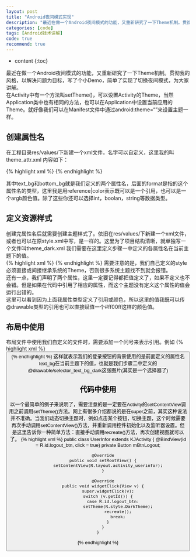 ```yaml
---
layout: post
title: "Android夜间模式实现"
description: "最近在做一个Android夜间模式的功能，又重新研究了一下Theme机制。贯彻我的风格，以解决问题为目标，写了个小Demo，简单了实现了切换夜间模式，为大家讲解。"
categories: [code]
tags: [Android技术讲解]
code: true
recommend: true
--- 
```


* content
{:toc}

最近在做一个Android夜间模式的功能，又重新研究了一下Theme机制。贯彻我的风格，以解决问题为目标，写了个小Demo，简单了实现了切换夜间模式，为大家讲解。  
在Activity中有一个方法叫setTheme()，可以设置Activity的Theme，当然Application类中也有相同的方法，也可以在Application中设置当前应用的Theme。就好像我们可以在Manifest文件中通过android:theme=“”来设置主题一样。  

## 创建属性名  
在工程目录res/values/下新建一个xml文件，名字可以自定义，这里我的叫theme_attr.xml 内容如下：

{% highlight xml %} 
	<?xml version="1.0" encoding="utf-8"?>
	<resources>
	    <attr name="text_bg" format="reference|color"/>
	    <attr name="bottom_bg" format="reference|color"/>
	</resources>
{% endhighlight %}

其中text_bg和bottom_bg就是我们定义的两个属性名，后面的format是指的这个属性名的类型，这里我是用reference|color表示既可以是一个引用，也可以是一个argb颜色值。除了这些你还可以选择int，boolan，string等数据类型。

## 定义资源样式
创建完属性名后就需要创建主题样式了。依旧在res/values/下新建一个xml文件，或者也可以在原style.xml中写，是一样的。这里为了项目结构清晰，就单独写一个文件叫theme_dark.xml 我们需要在这里定义步骤一中定义的各属性名在当前主题下的值。  
{% highlight xml %} 
	<resources>
	    <!-- Base application theme. -->
	    <style name="DarkTheme" parent="@android:style/Theme">
	        <item name="text_bg">@drawable/selector_text_bg_dark</item>
	        <item name="bottom_bg">@drawable/bg_bottombar_dark</item>
	    </style>
	</resources>
{% endhighlight %}
需要注意的是，我们自己定义的style必须直接或间接继承系统的Theme，否则很多系统主题找不到就会报错。  
还有一点，我们声明了两个属性，这里一定要记得都把值定义了，如果不定义也不会错。但是如果在代码中引用了相应的属性，而这个主题没有定义这个属性的值会运行出错的。  
这里可以看到因为上面我属性类型定义了引用或颜色，所以这里的值我既可以传@drawable类型的引用也可以直接赋值一个#ff00ff这样的颜色值。  

## 布局中使用
布局文件中使用我们自定义的文件时，需要添加一个问号来表示引用。例如
{% highlight xml %} 
	<LinearLayout xmlns:android="http://schemas.android.com/apk/res/android"
          android:layout_width="match_parent"
          android:layout_height="match_parent"
          android:orientation="vertical">
          <Button
	        android:id="@+id/login_btn"
	        android:layout_width="match_parent"
	        android:layout_height="wrap_content"
	        android:background="?text_bg"
	        android:text="登录"/>
	</LinearLayout>
{% endhighlight %}
这样就表示我们的登录按钮的背景使用的是前面定义的属性名text_bg在当前主题下的值，也就是我们步骤二中定义的@drawable/selector_text_bg_dark这张图片(其实是一个选择器了)

## 代码中使用
以一个最简单的例子来说明了，需要注意的是一定要在Activity的setContentView调用之前调用setTheme()方法。网上有很多介绍都说的是在super之前，其实这种说法并不准确。当我们动态切换主题时，例如点击某个按钮，切换主题，这个时候需要再次手动调用setContentView()方法，并重新调用控件初始化以及监听器设置。但是这里告诉你一种简单方法：直接手动调用recreate()方法，再次创建视图就可以了。
{% highlight xml %} 
	public class UserInfor extends KJActivity {
	    @BindView(id = R.id.logout_btn, click = true)
	    private Button mBtnLogout;

	    @Override
	    public void setRootView() {
	        setContentView(R.layout.activity_userinfor);
	    }

	    @Override
	    public void widgetClick(View v) {
	        super.widgetClick(v);
	        switch (v.getId()) {
	            case R.id.logout_btn:
	                setTheme(R.style.DarkTheme);
	                recreate();
	                break;
	        }
	    }
	}
{% endhighlight %}
